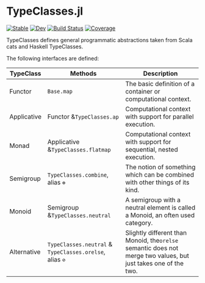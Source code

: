 # TypeClasses.jl

[![Stable](https://img.shields.io/badge/docs-stable-blue.svg)](https://JuliaFunctional.github.io/TypeClasses.jl/stable)
[![Dev](https://img.shields.io/badge/docs-dev-blue.svg)](https://JuliaFunctional.github.io/TypeClasses.jl/dev)
[![Build Status](https://github.com/JuliaFunctional/TypeClasses.jl/workflows/CI/badge.svg)](https://github.com/JuliaFunctional/TypeClasses.jl/actions)
[![Coverage](https://codecov.io/gh/JuliaFunctional/TypeClasses.jl/branch/master/graph/badge.svg)](https://codecov.io/gh/JuliaFunctional/TypeClasses.jl)

TypeClasses defines general programmatic abstractions taken from Scala cats and Haskell TypeClasses.

The following interfaces are defined:


| TypeClass   | Methods                                                  | Description                                                                                                    |
| ------------- | ---------------------------------------------------------- | ---------------------------------------------------------------------------------------------------------------- |
| Functor     | `Base.map`                                               | The basic definition of a container or computational context.                                                  |
| Applicative | Functor &`TypeClasses.ap`                                | Computational context with support for parallel execution.                                                     |
| Monad       | Applicative &`TypeClasses.flatmap`                       | Computational context with support for sequential, nested execution.                                           |
| Semigroup   | `TypeClasses.combine`, alias `⊕`                        | The notion of something which can be combined with other things of its kind.                                   |
| Monoid      | Semigroup &`TypeClasses.neutral`                         | A semigroup with a neutral element is called a Monoid, an often used category.                                 |
| Alternative | `TypeClasses.neutral` & `TypeClasses.orelse`, alias `⊘` | Slightly different than Monoid, the`orelse` semantic does not merge two values, but just takes one of the two. |
